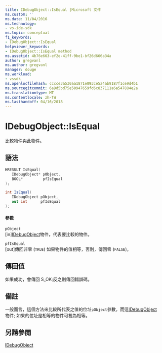 ```yaml
---
title: IDebugObject::IsEqual |Microsoft 文件
ms.custom: ''
ms.date: 11/04/2016
ms.technology:
- vs-ide-sdk
ms.topic: conceptual
f1_keywords:
- IDebugObject::IsEqual
helpviewer_keywords:
- IDebugObject::IsEqual method
ms.assetid: 4b76e663-ef2e-41ff-9be1-bf26d666a34a
author: gregvanl
ms.author: gregvanl
manager: douge
ms.workload:
- vssdk
ms.openlocfilehash: cccce3a530aa1871e093ce5a4ab9187f1ce9d4b1
ms.sourcegitcommit: 6a9d5bd75e50947659fd6c837111a6a547884e2a
ms.translationtype: MT
ms.contentlocale: zh-TW
ms.lasthandoff: 04/16/2018
---
```

# <a name="idebugobjectisequal"></a>IDebugObject::IsEqual
比較物件與此物件。  
  
## <a name="syntax"></a>語法  
  
```cpp  
HRESULT IsEqual(   
   IDebugObject* pObject,  
   BOOL*         pfIsEqual  
);  
```  
  
```csharp  
int IsEqual(  
   IDebugObject pObject,  
   out int      pfIsEqual  
);  
```  
  
#### <a name="parameters"></a>參數  
 `pObject`  
 [in][IDebugObject](../../../extensibility/debugger/reference/idebugobject.md)物件，代表要比較的物件。  
  
 `pfIsEqual`  
 [out]傳回非零 (`TRUE`) 如果物件的值相等，否則，傳回零 (`FALSE`)。  
  
## <a name="return-value"></a>傳回值  
 如果成功，會傳回 S_OK;反之則傳回錯誤碼。  
  
## <a name="remarks"></a>備註  
 一般而言，這個方法來比較所代表之值的位址`pObject`參數，而這[IDebugObject](../../../extensibility/debugger/reference/idebugobject.md)物件; 如果的位址是相等的物件可視為相等。  
  
## <a name="see-also"></a>另請參閱  
 [IDebugObject](../../../extensibility/debugger/reference/idebugobject.md)